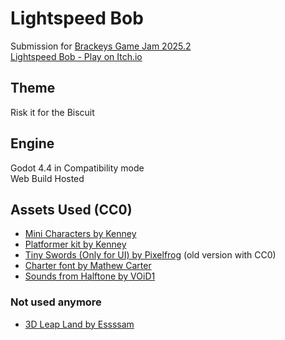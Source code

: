 # Lightspeed Bob
Submission for [Brackeys Game Jam 2025.2](https://itch.io/jam/brackeys-14)  
[Lightspeed Bob - Play on Itch.io](https://t3snake.itch.io/lightspeed-bob)  

## Theme
Risk it for the Biscuit

## Engine
Godot 4.4 in Compatibility mode  
Web Build Hosted

## Assets Used (CC0)
- [Mini Characters by Kenney](https://kenney.nl/assets/mini-characters-1)  
- [Platformer kit by Kenney](https://kenney.nl/assets/platformer-kit)  
- [Tiny Swords (Only for UI) by Pixelfrog](https://pixelfrog-assets.itch.io/tiny-swords) (old version with CC0)  
- [Charter font by Mathew Carter](https://practicaltypography.com/charter.html)  
- [Sounds from Halftone by VOiD1](https://void1gaming.itch.io/halftone-sound-effects-pack-lite)  

### Not used anymore
- [3D Leap Land by Essssam](https://essssam.itch.io/3d-leap-land)  